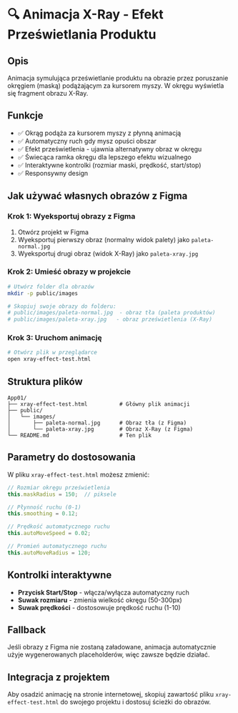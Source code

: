 # 🔍 Animacja X-Ray - Efekt Prześwietlania Produktu

## Opis
Animacja symulująca prześwietlanie produktu na obrazie przez poruszanie okręgiem (maską) podążającym za kursorem myszy. W okręgu wyświetla się fragment obrazu X-Ray.

## Funkcje
- ✅ Okrąg podąża za kursorem myszy z płynną animacją
- ✅ Automatyczny ruch gdy mysz opuści obszar
- ✅ Efekt prześwietlenia - ujawnia alternatywny obraz w okręgu
- ✅ Świecąca ramka okręgu dla lepszego efektu wizualnego
- ✅ Interaktywne kontrolki (rozmiar maski, prędkość, start/stop)
- ✅ Responsywny design

## Jak używać własnych obrazów z Figma

### Krok 1: Wyeksportuj obrazy z Figma
1. Otwórz projekt w Figma
2. Wyeksportuj pierwszy obraz (normalny widok palety) jako `paleta-normal.jpg`
3. Wyeksportuj drugi obraz (widok X-Ray) jako `paleta-xray.jpg`

### Krok 2: Umieść obrazy w projekcie
```bash
# Utwórz folder dla obrazów
mkdir -p public/images

# Skopiuj swoje obrazy do folderu:
# public/images/paleta-normal.jpg  - obraz tła (paleta produktów)
# public/images/paleta-xray.jpg   - obraz prześwietlenia (X-Ray)
```

### Krok 3: Uruchom animację
```bash
# Otwórz plik w przeglądarce
open xray-effect-test.html
```

## Struktura plików
```
App01/
├── xray-effect-test.html          # Główny plik animacji
├── public/
│   └── images/
│       ├── paleta-normal.jpg      # Obraz tła (z Figma)
│       └── paleta-xray.jpg        # Obraz X-Ray (z Figma)
└── README.md                      # Ten plik
```

## Parametry do dostosowania

W pliku `xray-effect-test.html` możesz zmienić:

```javascript
// Rozmiar okręgu prześwietlenia
this.maskRadius = 150;  // piksele

// Płynność ruchu (0-1)
this.smoothing = 0.12;

// Prędkość automatycznego ruchu
this.autoMoveSpeed = 0.02;

// Promień automatycznego ruchu
this.autoMoveRadius = 120;
```

## Kontrolki interaktywne
- **Przycisk Start/Stop** - włącza/wyłącza automatyczny ruch
- **Suwak rozmiaru** - zmienia wielkość okręgu (50-300px)
- **Suwak prędkości** - dostosowuje prędkość ruchu (1-10)

## Fallback
Jeśli obrazy z Figma nie zostaną załadowane, animacja automatycznie użyje wygenerowanych placeholderów, więc zawsze będzie działać.

## Integracja z projektem
Aby osadzić animację na stronie internetowej, skopiuj zawartość pliku `xray-effect-test.html` do swojego projektu i dostosuj ścieżki do obrazów.


